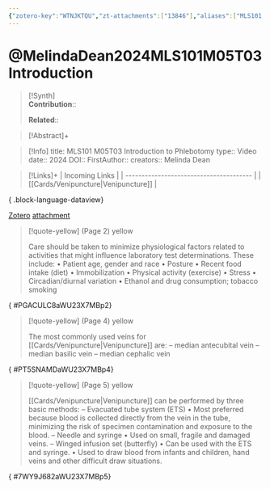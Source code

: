 ```yaml
---
{"zotero-key":"WTNJKTQU","zt-attachments":["13846"],"aliases":["MLS101 M05T03 Introduction to Phlebotomy"],"keywords":["✅"],"FirstAuthor":"[[ Melinda Dean]]","tags":["source/video","Uni/MLS101"],"dg-publish":true,"permalink":"/sources/video/melinda-dean2024-mls-101-m05-t03-introduction/","dgPassFrontmatter":true}
---
```


# @MelindaDean2024MLS101M05T03Introduction

>[!Synth]  
>**Contribution**::  
>  
>**Related**:: 
>  

> [!Abstract]+
> 

> [!Info]
> title: MLS101 M05T03 Introduction to Phlebotomy
> type:: Video 
> date:: 2024
> DOI:: 
> FirstAuthor:: 
> creators:: Melinda Dean

> [!Links]+
>  | Incoming Links                          |
> | --------------------------------------- |
> | [[Cards/Venipuncture\|Venipuncture]] |
> 
{ .block-language-dataview}


[Zotero](zotero://select/library/items/WTNJKTQU) [attachment](<file:///Users/nathanmaxwell/Zotero/storage/WU23X7MB/Melinda%20Dean%20-%202024%20-%20MLS101%20M05T03%20Introduction%20to%20Phlebotomy.pdf>)

> [!quote-yellow] (Page 2) yellow
> 
> Care should be taken to minimize physiological factors related to activities that might influence laboratory test determinations. These include: • Patient age, gender and race • Posture • Recent food intake (diet) • Immobilization • Physical activity (exercise) • Stress • Circadian/diurnal variation • Ethanol and drug consumption; tobacco smoking
>
{ #PGACULC8aWU23X7MBp2}


> [!quote-yellow] (Page 4) yellow
> 
> The most commonly used veins for [[Cards/Venipuncture\|Venipuncture]] are: – median antecubital vein – median basilic vein – median cephalic vein
>
{ #PT5SNAMDaWU23X7MBp4}


> [!quote-yellow] (Page 5) yellow
> 
> [[Cards/Venipuncture\|Venipuncture]] can be performed by three basic methods: – Evacuated tube system (ETS) • Most preferred because blood is collected directly from the vein in the tube, minimizing the risk of specimen contamination and exposure to the blood. – Needle and syringe • Used on small, fragile and damaged veins. – Winged infusion set (butterfly) • Can be used with the ETS and syringe. • Used to draw blood from infants and children, hand veins and other difficult draw situations.
>
{ #7WY9J682aWU23X7MBp5}

